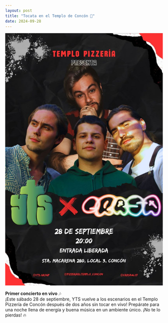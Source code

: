 ```yaml
---
layout: post
title: "Tocata en el Templo de Concón 🍕"
date: 2024-09-28
---
```


![La foto](/assets/images/posts/tocata-el-templo-flayer.jpg) 

**Primer concierto en vivo** 🎶<br>
¡Este sábado 28 de septiembre, YTS vuelve a los escenarios en el Templo Pizzería de Concón después de dos años sin tocar en vivo! Prepárate para una noche llena de energía y buena música en un ambiente único. ¡No te lo pierdas! 🔥